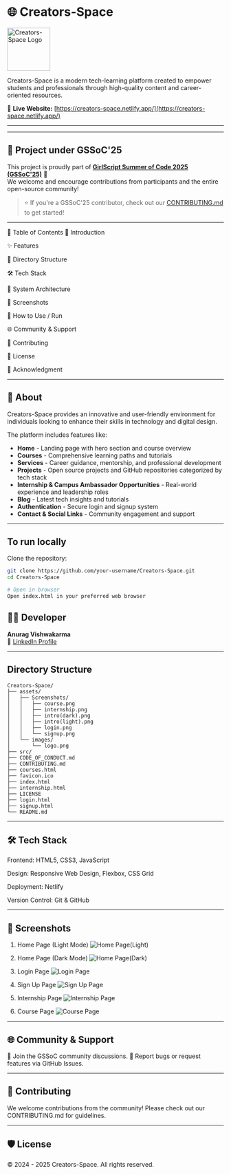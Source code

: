# 🌐 Creators-Space

<img src="./assets/images/logo.png" alt="Creators-Space Logo" height="100px" />


Creators-Space is a modern tech-learning platform created to empower students and professionals through high-quality content and career-oriented resources.

🔗 **Live Website:** [https://creators-space.netlify.app/](https://creators-space.netlify.app/)

---
---

## 🚀 Project under GSSoC'25

This project is proudly part of **[GirlScript Summer of Code 2025 (GSSoC'25)](https://gssoc.girlscript.tech/)** 🎉  
We welcome and encourage contributions from participants and the entire open-source community!

> ⭐ If you're a GSSoC'25 contributor, check out our [CONTRIBUTING.md](./CONTRIBUTING.md) to get started!


---
📌 Table of Contents
🎯 Introduction

✨ Features

📁 Directory Structure

🛠 Tech Stack

🧠 System Architecture

📸 Screenshots

🚀 How to Use / Run

🌐 Community & Support

🤝 Contributing

📄 License

🌟 Acknowledgment


---

## 📌 About

Creators-Space provides an innovative and user-friendly environment for individuals looking to enhance their skills in technology and digital design. 

The platform includes features like:

- **Home** - Landing page with hero section and course overview
- **Courses** - Comprehensive learning paths and tutorials
- **Services** - Career guidance, mentorship, and professional development
- **Projects** - Open source projects and GitHub repositories categorized by tech stack
- **Internship & Campus Ambassador Opportunities** - Real-world experience and leadership roles
- **Blog** - Latest tech insights and tutorials
- **Authentication** - Secure login and signup system
- **Contact & Social Links** - Community engagement and support
---
## To run locally
Clone the repository:

```bash
git clone https://github.com/your-username/Creators-Space.git
cd Creators-Space

# Open in browser
Open index.html in your preferred web browser
```

## 👨‍💻 Developer

**Anurag Vishwakarma**  
🔗 [LinkedIn Profile](https://www.linkedin.com/in/anuragvishwakarma/)


---

## Directory Structure

```
Creators-Space/
├── assets/
│   ├── Screenshots/
│   │   ├── course.png
│   │   ├── internship.png
│   │   ├── intro(dark).png
│   │   ├── intro(light).png
│   │   ├── login.png
│   │   └── signup.png
│   └── images/
│       └── logo.png
├── src/
├── CODE_OF_CONDUCT.md
├── CONTRIBUTING.md
├── courses.html
├── favicon.ico
├── index.html
├── internship.html
├── LICENSE
├── login.html
├── signup.html
└── README.md
```
---

## 🛠 Tech Stack
Frontend: HTML5, CSS3, JavaScript

Design: Responsive Web Design, Flexbox, CSS Grid

Deployment: Netlify

Version Control: Git & GitHub

---

## 📸 Screenshots


1. Home Page (Light Mode)
![Home Page(Light)](screenshots/intro(light).png)

2.  Home Page (Dark Mode)
![Home Page(Dark)](screenschots/intro(dark).png)

3. Login Page
![Login Page](screenshots/login.png)

4. Sign Up Page
![Sign Up Page](screenshots/signup.png)

5. Internship Page
![Internship Page](screenshots/internship.png)

6. Course Page
![Course Page](screenshots/course.png)

---
## 🌐 Community & Support
💬 Join the GSSoC community discussions.
🐛 Report bugs or request features via GitHub Issues.

---

## 🤝 Contributing
We welcome contributions from the community!
Please check out our CONTRIBUTING.md for guidelines.

---

## 🛡️ License

© 2024 - 2025 Creators-Space. All rights reserved.
